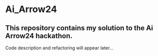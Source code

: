 # Ai_Arrow24
This repository contains my solution to the Ai Arrow24 hackathon.
---
Code description and refactoring will appear later...
